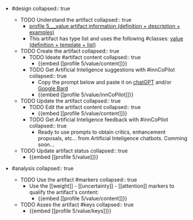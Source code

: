 
- #design
   collapsed:: true
  - TODO Understand the artifact
    collapsed:: true
    - [profile 5___value artifact information (definition + description + examples)](https://go.innbok.com/#/page/innBoK%2Fprofile-%28id%29%2Fvalue%2Finfo)
    - This artifact has type list and uses the following #classes: [value (definition + template + list)](https://go.innbok.com/#/page/innBoK%2Fclass%2Fvalue)
  - TODO Create the artifact
     collapsed:: true
    - TODO Ideate #artifact content
      collapsed:: true
      - {{embed [[profile 5/value/content]]}}
    - TODO Get Artificial Inteligence suggestions with #innCoPilot
      collapsed:: true
      - Copy the prompt below and paste it on [chatGPT](https://chat.openai.com) and/or [Google Bard](https://bard.google.com/chat)
      - {{embed [[profile 5/value/innCoPilot]]}}
  - TODO Update the artifact
    collapsed:: true
    - TODO Edit the artifact content
     collapsed:: true
      - {{embed [[profile 5/value/content]]}}
    - TODO Get Artificial Inteligence feedback with #innCoPilot
      collapsed:: true
      - Ready to use prompts to obtain critics, enhancement proposals, etc... from Artificial Inteligence chatbots. Comming soon...
  - TODO Update artifact status
    collapsed:: true
    - {{embed [[profile 5/value]]}}


- #analysis
  collapsed:: true
  - TODO Use the artifact #markers
    collapsed:: true
    - Use the [[weight]] - [[uncertainty]] - [[attention]] markers to qualify the artifact's content:
      - {{embed [[profile 5/value/content]]}}
  - TODO Asses the artifact #keys
    collapsed:: true
    - {{embed [[profile 5/value/keys]]}}








